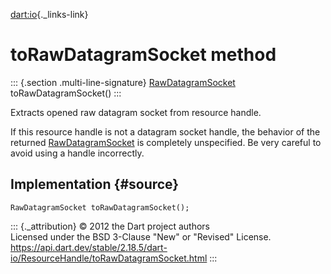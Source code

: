 [dart:io](../../dart-io/dart-io-library){._links-link}

toRawDatagramSocket method
==========================

::: {.section .multi-line-signature}
[RawDatagramSocket](../rawdatagramsocket-class) toRawDatagramSocket()
:::

Extracts opened raw datagram socket from resource handle.

If this resource handle is not a datagram socket handle, the behavior of
the returned [RawDatagramSocket](../rawdatagramsocket-class) is
completely unspecified. Be very careful to avoid using a handle
incorrectly.

Implementation {#source}
--------------

``` {.language-dart data-language="dart"}
RawDatagramSocket toRawDatagramSocket();
```

::: {._attribution}
© 2012 the Dart project authors\
Licensed under the BSD 3-Clause \"New\" or \"Revised\" License.\
<https://api.dart.dev/stable/2.18.5/dart-io/ResourceHandle/toRawDatagramSocket.html>
:::
